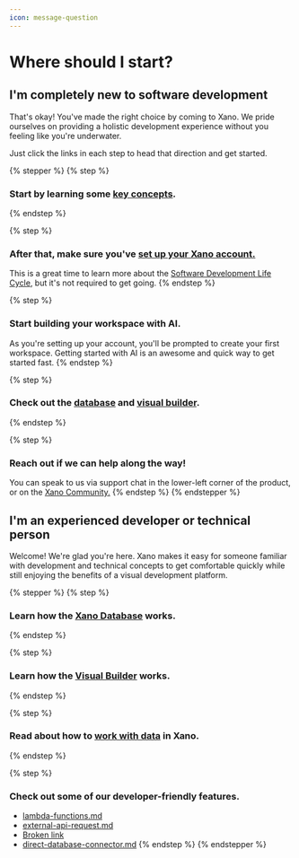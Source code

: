 ```yaml
---
icon: message-question
---
```


# Where should I start?

## I'm completely new to software development

That's okay! You've made the right choice by coming to Xano. We pride ourselves on providing a holistic development experience without you feeling like you're underwater.

Just click the links in each step to head that direction and get started.

{% stepper %}
{% step %}
### Start by learning some [key concepts](key-concepts.md).
{% endstep %}

{% step %}
### After that, make sure you've [set up your Xano account.](set-up-a-free-xano-account.md)

This is a great time to learn more about the [Software Development Life Cycle](the-development-life-cycle.md), but it's not required to get going.
{% endstep %}

{% step %}
### Start building your workspace with AI.

As you're setting up your account, you'll be prompted to create your first workspace. Getting started with AI is an awesome and quick way to get started fast.
{% endstep %}

{% step %}
### Check out the [database](../the-database/database-basics/) and [visual builder](../the-function-stack/building-with-visual-development/).
{% endstep %}

{% step %}
### Reach out if we can help along the way!

You can speak to us via support chat in the lower-left corner of the product, or on the [Xano Community.](https://community.xano.com)
{% endstep %}
{% endstepper %}

## I'm an experienced developer or technical person

Welcome! We're glad you're here. Xano makes it easy for someone familiar with development and technical concepts to get comfortable quickly while still enjoying the benefits of a visual development platform.

{% stepper %}
{% step %}
### Learn how the [Xano Database](../the-database/database-basics/) works.


{% endstep %}

{% step %}
### Learn how the [Visual Builder](../the-function-stack/building-with-visual-development/) works.


{% endstep %}

{% step %}
### Read about how to [work with data](../the-function-stack/building-with-visual-development/working-with-data.md) in Xano.


{% endstep %}

{% step %}
### Check out some of our developer-friendly features.

* [lambda-functions.md](../the-function-stack/functions/apis-and-lambdas/lambda-functions.md "mention")
* [external-api-request.md](../the-function-stack/functions/apis-and-lambdas/external-api-request.md "mention")
* [Broken link](broken-reference "mention")
* [direct-database-connector.md](../xano-features/instance-settings/direct-database-connector.md "mention")
{% endstep %}
{% endstepper %}



